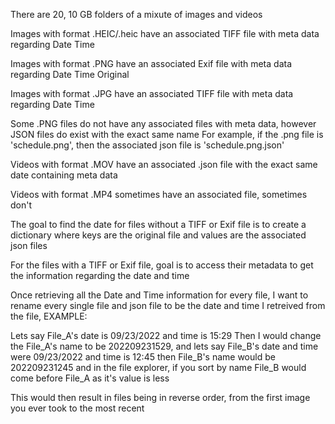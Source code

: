 There are 20, 10 GB folders of a mixute of images and videos

Images with format .HEIC/.heic have an associated TIFF file with meta data regarding Date Time

Images with format .PNG have an associated Exif file with meta data regarding Date Time Original

Images with format .JPG have an associated TIFF file with meta data regarding Date Time

Some .PNG files do not have any associated files with meta data, however JSON files do exist with the exact same name
For example, if the .png file is 'schedule.png', then the associated json file is 'schedule.png.json'

Videos with format .MOV have an associated .json file with the exact same date containing meta data

Videos with format .MP4 sometimes have an associated file, sometimes don't

The goal to find the date for files without a TIFF or Exif file 
is to create a dictionary where keys are the original file and values are the associated json files

For the files with a TIFF or Exif file, goal is to access their metadata to get the information regarding the date and time

Once retrieving all the Date and Time information for every file, I want to rename every single file and json file to be
the date and time I retreived from the file, EXAMPLE:

Lets say File_A's date is 09/23/2022 and time is 15:29
Then I would change the File_A's name to be 202209231529, and lets say File_B's date and time were
09/23/2022 and time is 12:45 then File_B's name would be 202209231245 and in the file explorer, if you sort by name
File_B would come before File_A as it's value is less

This would then result in files being in reverse order, from the first image you ever took to the most recent
